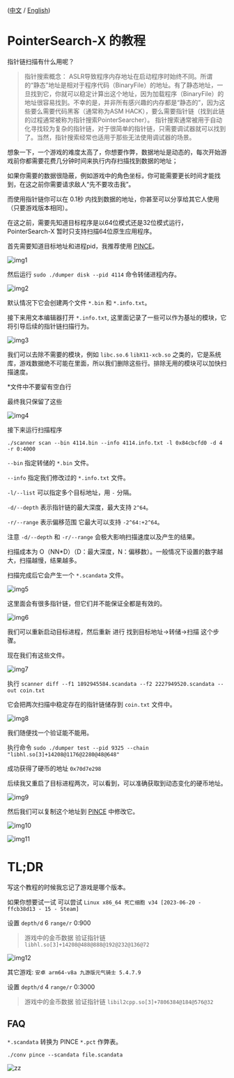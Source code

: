 ([中文](./zh.md) / [English](./en.md))

# PointerSearch-X 的教程

指针链扫描有什么用呢？

> 指针搜索概念：
> ASLR导致程序内存地址在启动程序时始终不同。所谓的“静态”地址是相对于程序代码（BinaryFile）的地址。有了静态地址，一旦找到它，你就可以稳定计算出这个地址，因为加载程序（BinaryFile）的地址很容易找到。不幸的是，并非所有感兴趣的内存都是“静态的”，因为这些要么需要代码黑客（通常称为ASM HACK），要么需要指针链（找到此链的过程通常被称为指针搜索PointerSearcher）。
> 指针搜索通常被用于自动化寻找较为复杂的指针链，对于很简单的指针链，只需要调试器就可以找到了。当然，指针搜索经常也适用于那些无法使用调试器的场景。

想象一下，一个游戏的难度太高了，你想要作弊，数据地址是动态的，每次开始游戏前你都需要花费几分钟时间来执行内存扫描找到数据的地址；

如果你需要的数据很隐蔽，例如游戏中的角色坐标，你可能需要更长时间才能找到，在这之前你需要请求敌人“先不要攻击我”。

而使用指针链你可以在 0.1秒 内找到数据的地址，你甚至可以分享给其它人使用（只要游戏版本相同）。

在这之前，需要先知道目标程序是以64位模式还是32位模式运行，PointerSearch-X 暂时只支持扫描64位原生应用程序。

首先需要知道目标地址和进程pid，我推荐使用 [PINCE](https://github.com/korcankaraokcu/PINCE)。

![img1](img/1.png)

然后运行 `sudo ./dumper disk --pid 4114` 命令转储进程内存。

![img2](img/2.png)

默认情况下它会创建两个文件 `*.bin` 和 `*.info.txt`。

接下来用文本编辑器打开 `*.info.txt`, 这里面记录了一些可以作为基址的模块，它将引导后续的指针链扫描行为。

![img3](img/3.png)

我们可以去除不需要的模块，例如 `libc.so.6` `libX11-xcb.so` 之类的，它是系统库，游戏数据绝不可能在里面，所以我们删除这些行。排除无用的模块可以加快扫描速度。

*文件中不要留有空白行

最终我只保留了这些

![img4](img/4.png)

接下来运行扫描程序 

`./scanner scan --bin 4114.bin --info 4114.info.txt -l 0x84cbcfd0 -d 4 -r 0:4000`

`--bin` 指定转储的 `*.bin` 文件。

`--info` 指定我们修改过的 `*.info.txt` 文件。

`-l/--list` 可以指定多个目标地址，用 `-` 分隔。

`-d/--depth` 表示指针链的最大深度，最大支持 `2^64`。

`-r/--range` 表示偏移范围 它最大可以支持 `-2^64:+2^64`。

注意 `-d/--depth` 和 `-r/--range` 会极大影响扫描速度以及产生的结果。

扫描成本为 O（NN*D）（D：最大深度，N：偏移数）。一般情况下设置的数字越大，扫描越慢，结果越多。

扫描完成后它会产生一个 `*.scandata` 文件。

![img5](img/5.png)

这里面会有很多指针链，但它们并不能保证全都是有效的。

![img6](img/6.png)

我们可以重新启动目标进程，然后重新 进行 找到目标地址->转储->扫描 这个步骤。

现在我们有这些文件。

![img7](img/7.png)

执行 `scanner diff --f1 1892945584.scandata --f2 2227949520.scandata --out coin.txt`

它会把两次扫描中稳定存在的指针链储存到 `coin.txt` 文件中。

![img8](img/8.png)

我们随便找一个验证能不能用。

执行命令 `sudo ./dumper test --pid 9325 --chain "libhl.so[3]+14208@1176@2280@48@648"`

成功获得了硬币的地址 `0x70d7e298`

后续我又重启了目标进程两次，可以看到，可以准确获取到动态变化的硬币地址。

![img9](img/9.png)

然后我们可以复制这个地址到 [PINCE](https://github.com/korcankaraokcu/PINCE) 中修改它。

![img10](img/10.png)

![img11](img/11.png)

# TL;DR

写这个教程的时候我忘记了游戏是哪个版本。

如果你想要试一试 可以尝试 `Linux x86_64 死亡细胞 v34 [2023-06-20 - ffcb38d13 - 15 - Steam]`

设置 `depth/d` 6 `range/r` 0:900

> 游戏中的金币数据 验证指针链 `libhl.so[3]+14208@488@888@192@232@136@72`

![img12](img/12.png)

其它游戏: `安卓 arm64-v8a 九游版元气骑士 5.4.7.9`

设置 `depth/d` 4 `range/r` 0:3000

> 游戏中的金币数据 验证指针链 `libil2cpp.so[3]+7806384@184@576@32`

## FAQ

`*.scandata` 转换为 PINCE `*.pct` 作弊表。

```shell
./conv pince --scandata file.scandata
```

![zz](img/zz.png)